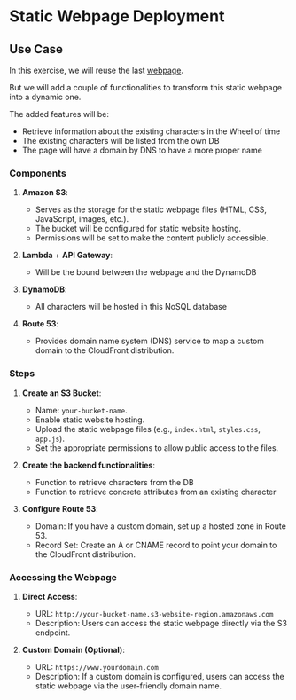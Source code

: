 # Static Webpage Deployment

## Use Case

In this exercise, we will reuse the last [webpage](../02-simple-web-page/README.md).

But we will add a couple of functionalities to transform this static webpage into a dynamic one.

The added features will be:
- Retrieve information about the existing characters in the Wheel of time
- The existing characters will be listed from the own DB
- The page will have a domain by DNS to have a more proper name

### Components

1. **Amazon S3**:
    - Serves as the storage for the static webpage files (HTML, CSS, JavaScript, images, etc.).
    - The bucket will be configured for static website hosting.
    - Permissions will be set to make the content publicly accessible.

2. **Lambda** + **API Gateway**:
    - Will be the bound between the webpage and the DynamoDB

3. **DynamoDB**:
    - All characters will be hosted in this NoSQL database 

4. **Route 53**:
   - Provides domain name system (DNS) service to map a custom domain to the CloudFront distribution.

### Steps

1. **Create an S3 Bucket**:
   - Name: `your-bucket-name`.
   - Enable static website hosting.
   - Upload the static webpage files (e.g., `index.html`, `styles.css`, `app.js`).
   - Set the appropriate permissions to allow public access to the files.

2. **Create the backend functionalities**:
   - Function to retrieve characters from the DB
   - Function to retrieve concrete attributes from an existing character

3. **Configure Route 53**:
   - Domain: If you have a custom domain, set up a hosted zone in Route 53.
   - Record Set: Create an A or CNAME record to point your domain to the CloudFront distribution.

### Accessing the Webpage

1. **Direct Access**:
   - URL: `http://your-bucket-name.s3-website-region.amazonaws.com`
   - Description: Users can access the static webpage directly via the S3 endpoint.

2. **Custom Domain (Optional)**:
   - URL: `https://www.yourdomain.com`
   - Description: If a custom domain is configured, users can access the static webpage via the user-friendly domain name.
